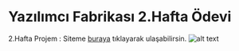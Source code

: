 # Yazılımcı Fabrikası 2.Hafta Ödevi

2.Hafta Projem :
Siteme [buraya](https://serhat-zunluoglu-blog.netlify.app/) tıklayarak ulaşabilirsin.
![alt text](https://github.com/serhatzunluoglu/Yazilim-Fabrikasi-Hesap-Makinesi/blob/4f5905ddadc2a3765c03b9dd03df415782789262/Hesap-Makinesi.png)
